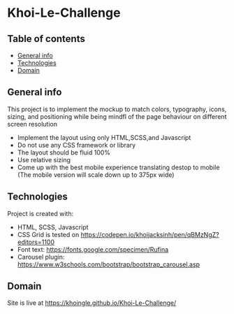 # Khoi-Le-Challenge

## Table of contents
* [General info](#general-info)
* [Technologies](#technologies)
* [Domain](#domain)

## General info
This project is to implement the mockup to match colors, typography, icons, sizing, and positioning while being mindfl of the page behaviour on different screen resolution

  * Implement the layout using only HTML,SCSS,and Javascript
  * Do not use any CSS framework or library
  * The layout should be fluid 100%
  * Use relative sizing
  * Come up with the best mobile experience translating destop to mobile (The mobile version will scale down up to 375px wide)
  
## Technologies
Project is created with:
* HTML, SCSS, Javascript
* CSS Grid is tested on https://codepen.io/khoijacksinh/pen/qBMzNgZ?editors=1100
* Font text: https://fonts.google.com/specimen/Rufina
* Carousel plugin: https://www.w3schools.com/bootstrap/bootstrap_carousel.asp
	
## Domain
Site is live at https://khoingle.github.io/Khoi-Le-Challenge/

